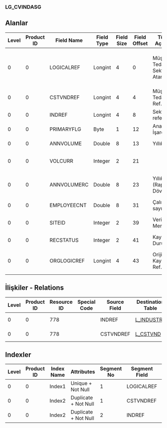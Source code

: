 ### LG_CVINDASG

## Alanlar

**Level**|**Product ID**|**Field Name**|**Field Type**|**Field Size**|**Field Offset**|**Türkçe Açıklama**|**Expression**
-----|-----|-----|-----|-----|-----|-----|-----
0|0|LOGICALREF|Longint|4|0|Müşteri / Tedarikçi - Sektör Ataması|Customer / Vendor - Sector Assignment Logical Reference
0|0|CSTVNDREF|Longint|4|4|Müşteri / Tedarikçi Ref.|Customer / Vendor Reference
0|0|INDREF|Longint|4|8|Sektör referansı|Sector Reference
0|0|PRIMARYFLG|Byte|1|12|Ana Sektör İşareti|Main Sector Flag
0|0|ANNVOLUME|Double|8|13|Yıllık Hacim|Annual Volume
0|0|VOLCURR|Integer|2|21||Currency For Volume Number
0|0|ANNVOLUMERC|Double|8|23|Yıllık Hacim (Raporlama Dövizi)|Annual Volume Reporting Currency
0|0|EMPLOYEECNT|Double|8|31|Çalışan sayısı|Number Of Employees
0|0|SITEID|Integer|2|39|Veri Merkezi|Data Processing Site
0|0|RECSTATUS|Integer|2|41|Kayıt Durumu|Record Status
0|0|ORGLOGICREF|Longint|4|43|Orijinal Kayıt Log. Ref.|Original Record Logical Reference

## İlişkiler - Relations
**Level**|**Product ID**|**Resource ID**|**Special Code**|**Source Field**|**Destination Table**|**Destination Field**|**Relation Type**|**Extra Condition**
-----|-----|-----|-----|-----|-----|-----|-----|-----
0|0|778||INDREF|[L_INDUSTRY](../LG_INDUSTRY "L_INDUSTRY")|LOGICALREF|one-to-one|
0|0|778||CSTVNDREF|[L_CSTVND](../LG_CSTVND "L_CSTVND")|LOGICALREF|one-to-one|

## Indexler
**Level**|**Product ID**|**Index Name**|**Attributes**|**Segment No**|**Segment Field**|**Sense**
-----|-----|-----|-----|-----|-----|-----
0|0|Index1|Unique + Not Null|1|LOGICALREF|Ascending
0|0|Index2|Duplicate + Not Null|1|CSTVNDREF|Ascending
0|0|Index2|Duplicate + Not Null|2|INDREF|Ascending
